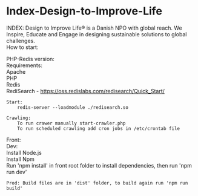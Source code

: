 # Index-Design-to-Improve-Life
INDEX: Design to Improve Life® is a Danish NPO with global reach. We Inspire, Educate and Engage in designing sustainable solutions to global challenges.<br/>
How to start:<br/>

PHP-Redis version:<br/>
	Requirements:<br/>
		Apache<br/>
		PHP<br/>
		Redis<br/>
		RediSearch - https://oss.redislabs.com/redisearch/Quick_Start/ <br/>
		
	Start:  
		redis-server --loadmodule ./redisearch.so  
		
	Crawling:  
		To run crawer manually start-crawler.php  
		To run scheduled crawling add cron jobs in /etc/crontab file  
		
Front:<br/>
	Dev:<br/>
		Install Node.js <br/>
		Install Npm <br/>
		Run 'npm install' in front root folder to install dependencies, then run 'npm run dev' <br/>
		
	Prod: Build files are in 'dist' folder, to build again run 'npm run build'
	
